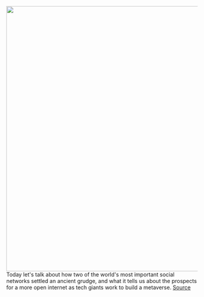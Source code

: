 <img src='https://cdn.vox-cdn.com/thumbor/AMfU5GOsTAfRNTcvqK6H2G6VYhU=/0x0:3400x2125/1200x800/filters:focal(809x1043:1353x1587)/cdn.vox-cdn.com/uploads/chorus_image/image/70096774/https___bucketeer_e05bbc84_baa3_437e_9518_adb32be77984.s3.amazonaws.com_public_images_e04ad522_42a5_43c9_9e1b_3bf39e6953b5_3400x2125.0.jpeg' width='700px' /><br/>
Today let's talk about how two of the world's most important social networks settled an ancient grudge, and what it tells us about the prospects for a more open internet as tech giants work to build a metaverse.
<a href='https://www.theverge.com/2021/11/4/22764539/instagram-twitter-timeline-image-preview-feud'> Source <a/>